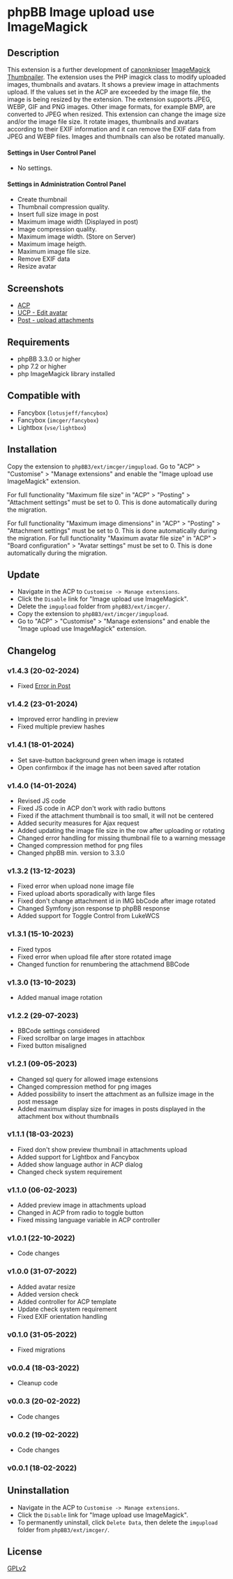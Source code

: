 # phpBB Image upload use ImageMagick

## Description
This extension is a further development of [canonknipser](https://www.phpbb.com/customise/db/author/canonknipser) [ImageMagick Thumbnailer](https://www.phpbb.com/customise/db/extension/imagemagick_thumbnailer).
The extension uses the PHP imagick class to modify uploaded images, thumbnails and avatars. It shows a preview image in attachments upload. If the values set in the ACP are exceeded by the image file, the image is being resized by the extension.
The extension supports JPEG, WEBP, GIF and PNG images. Other image formats, for example BMP, are converted to JPEG when resized.
This extension can change the image size and/or the image file size. It rotate images, thumbnails and avatars according to their EXIF information and it can remove the EXIF data from JPEG and WEBP files. Images and thumbnails can also be rotated manually.

#### Settings in User Control Panel
- No settings. 

#### Settings in Administration Control Panel
- Create thumbnail
- Thumbnail compression quality. 
- Insert full size image in post
- Maximum image width (Displayed in post)
- Image compression quality.
- Maximum image width. (Store on Server)
- Maximum image heigth.
- Maximum image file size.
- Remove EXIF data
- Resize avatar

## Screenshots
- [ACP](https://raw.githubusercontent.com/IMC-GER/images/main/screenshots/imgupload/en/imgupload_acp_en.jpg)
- [UCP - Edit avatar](https://raw.githubusercontent.com/IMC-GER/images/main/screenshots/imgupload/en/imgupload_ucp_en.jpg)
- [Post - upload attachments](https://raw.githubusercontent.com/IMC-GER/images/main/screenshots/imgupload/en/imgupload_upload_en.jpg)

## Requirements
- phpBB 3.3.0 or higher
- php 7.2 or higher
- php ImageMagick library installed

## Compatible with
- Fancybox (`lotusjeff/fancybox`)
- Fancybox (`imcger/fancybox`)
- Lightbox (`vse/lightbox`)

## Installation
Copy the extension to `phpBB3/ext/imcger/imgupload`.
Go to "ACP" > "Customise" > "Manage extensions" and enable the "Image upload use ImageMagick" extension.

For full functionality "Maximum file size" in "ACP" > "Posting" > "Attachment settings" must be set to 0. This is done automatically during the migration.

For full functionality "Maximum image dimensions" in "ACP" > "Posting" > "Attachment settings" must be set to 0. This is done automatically during the migration.
For full functionality "Maximum avatar file size" in "ACP" > "Board configuration" > "Avatar settings" must be set to 0. This is done automatically during the migration.

## Update
- Navigate in the ACP to `Customise -> Manage extensions`.
- Click the `Disable` link for "Image upload use ImageMagick".
- Delete the `imgupload` folder from `phpBB3/ext/imcger/`.
- Copy the extension to `phpBB3/ext/imcger/imgupload`.
- Go to "ACP" > "Customise" > "Manage extensions" and enable the "Image upload use ImageMagick" extension.

## Changelog

### v1.4.3 (20-02-2024)
- Fixed [Error in Post](https://www.phpbb.de/community/viewtopic.php?p=1426071#p1426071)

### v1.4.2 (23-01-2024)
- Improved error handling in preview
- Fixed multiple preview hashes 

### v1.4.1 (18-01-2024)
- Set save-button background green when image is rotated
- Open confirmbox if the image has not been saved after rotation

### v1.4.0 (14-01-2024)
- Revised JS code
- Fixed JS code in ACP don't work with radio buttons
- Fixed if the attachment thumbnail is too small, it will not be centered
- Added security measures for Ajax request
- Added updating the image file size in the row after uploading or rotating
- Changed error handling for missing thumbnail file to a warning message
- Changed compression method for png files
- Changed phpBB min. version to 3.3.0

### v1.3.2 (13-12-2023)
- Fixed error when upload none image file
- Fixed upload aborts sporadically with large files
- Fixed don't change attachment id in IMG bbCode after image rotated
- Changed Symfony json response tp phpBB response
- Added support for Toggle Control from LukeWCS

### v1.3.1 (15-10-2023)
- Fixed typos
- Fixed error when upload file after store rotated image
- Changed function for renumbering the attachmend BBCode

### v1.3.0 (13-10-2023)
- Added manual image rotation

### v1.2.2 (29-07-2023)
- BBCode settings considered
- Fixed scrollbar on large images in attachbox
- Fixed button misaligned

### v1.2.1 (09-05-2023)
- Changed sql query for allowed image extensions
- Changed compression method for png images
- Added possibility to insert the attachment as an fullsize image in the post message
- Added maximum display size for images in posts displayed in the attachment box without thumbnails

### v1.1.1 (18-03-2023)
- Fixed don't show preview thumbnail in attachments upload
- Added support for Lightbox and Fancybox
- Added show language author in ACP dialog
- Changed check system requirement

### v1.1.0 (06-02-2023)
- Added preview image in attachments upload
- Changed in ACP from radio to toggle button
- Fixed missing language variable in ACP controller

### v1.0.1 (22-10-2022)
- Code changes

### v1.0.0 (31-07-2022)
- Added avatar resize
- Added version check
- Added controller for ACP template
- Update check system requirement
- Fixed EXIF orientation handling 

### v0.1.0 (31-05-2022)
- Fixed migrations

### v0.0.4 (18-03-2022)
- Cleanup code

### v0.0.3 (20-02-2022)
- Code changes

### v0.0.2 (19-02-2022)
- Code changes

### v0.0.1 (18-02-2022)

## Uninstallation
- Navigate in the ACP to `Customise -> Manage extensions`.
- Click the `Disable` link for "Image upload use ImageMagick".
- To permanently uninstall, click `Delete Data`, then delete the `imgupload` folder from `phpBB3/ext/imcger/`.

## License
[GPLv2](https://www.gnu.org/licenses/old-licenses/gpl-2.0.en.html)

